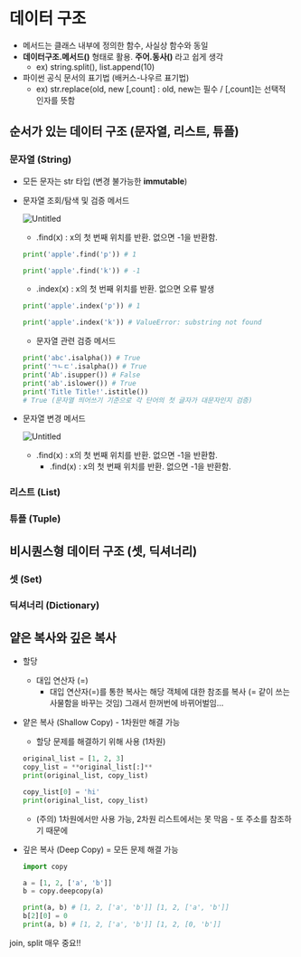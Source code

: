 # 데이터 구조

- 메서드는 클래스 내부에 정의한 함수, 사실상 함수와 동일
- **데이터구조.메서드()** 형태로 활용. **주어.동사()** 라고 쉽게 생각
    - ex) string.split(), list.append(10)
- 파이썬 공식 문서의 표기법 (배커스-나우르 표기법)
    - ex) str.replace(old, new [,count]  : old, new는 필수 / [,count]는 선택적 인자를 뜻함
    

## 순서가  있는 데이터 구조 (문자열, 리스트, 튜플)

### 문자열 (String)

- 모든 문자는 str 타입 (변경 불가능한 **immutable**)

- 문자열 조회/탐색 및 검증 메서드
    
    ![Untitled](https://s3-us-west-2.amazonaws.com/secure.notion-static.com/9298d41a-baaa-4d6f-9cf1-89d7be352d30/Untitled.png)
    
    - .find(x) : x의 첫 번째 위치를 반환. 없으면 -1을 반환함.
    
    ```python
    print('apple'.find('p')) # 1
    
    print('apple'.find('k')) # -1
    ```
    
    - .index(x) : x의 첫 번째 위치를 반환. 없으면 오류 발생
    
    ```python
    print('apple'.index('p')) # 1
    
    print('apple'.index('k')) # ValueError: substring not found
    ```
    
    - 문자열 관련 검증 메서드
    
    ```python
    print('abc'.isalpha()) # True
    print('ㄱㄴㄷ'.isalpha()) # True
    print('Ab'.isupper()) # False
    print('ab'.islower()) # True
    print('Title Title!'.istitle()) 
    # True (문자열 띄어쓰기 기준으로 각 단어의 첫 글자가 대문자인지 검증)
    ```
    
- 문자열 변경 메서드
    
    ![Untitled](https://s3-us-west-2.amazonaws.com/secure.notion-static.com/24f1d139-9230-4367-8c75-6c955215c1bf/Untitled.png)
    
    - .find(x) : x의 첫 번째 위치를 반환. 없으면 -1을 반환함.
        - .find(x) : x의 첫 번째 위치를 반환. 없으면 -1을 반환함.

### 리스트 (List)

### 튜플 (Tuple)

## 비시퀀스형 데이터 구조 (셋, 딕셔너리)

### 셋 (Set)

### 딕셔너리 (Dictionary)

## 얕은 복사와 깊은 복사

- 할당
    - 대입 연산자 (=)
        - 대입 연산자(=)를 통한 복사는 해당 객체에 대한 참조를 복사 (= 같이 쓰는 사물함을 바꾸는 것임) 그래서 한꺼번에 바뀌어벌임…
        
- 얕은 복사 (Shallow Copy) - 1차원만 해결 가능
    - 할당 문제를 해결하기 위해 사용 (1차원)
    
    ```python
    original_list = [1, 2, 3]
    copy_list = **original_list[:]**
    print(original_list, copy_list)
    
    copy_list[0] = 'hi'
    print(original_list, copy_list)
    ```
    
    - (주의) 1차원에서만 사용 가능, 2차원 리스트에서는 못 막음 - 또 주소를 참조하기 때문에
    
- 깊은 복사 (Deep Copy) = 모든 문제 해결 가능
    
    ```python
    import copy
    
    a = [1, 2, ['a', 'b']]
    b = copy.deepcopy(a)
    
    print(a, b) # [1, 2, ['a', 'b']] [1, 2, ['a', 'b']]
    b[2][0] = 0
    print(a, b) # [1, 2, ['a', 'b']] [1, 2, [0, 'b']]
    ```
    

join, split 매우 중요!!